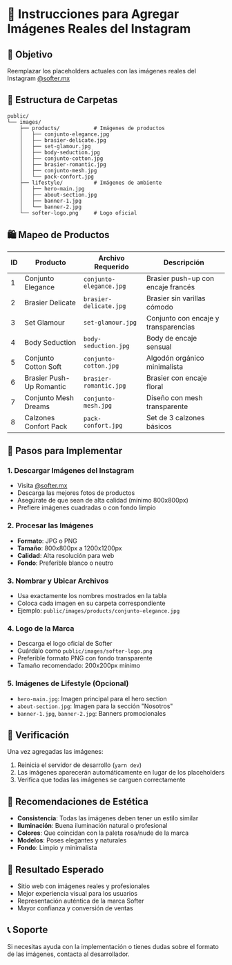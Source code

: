 # 📸 Instrucciones para Agregar Imágenes Reales del Instagram

## 🎯 Objetivo
Reemplazar los placeholders actuales con las imágenes reales del Instagram [@softer.mx](https://www.instagram.com/softer.mx)

## 📁 Estructura de Carpetas
```
public/
└── images/
    ├── products/           # Imágenes de productos
    │   ├── conjunto-elegance.jpg
    │   ├── brasier-delicate.jpg
    │   ├── set-glamour.jpg
    │   ├── body-seduction.jpg
    │   ├── conjunto-cotton.jpg
    │   ├── brasier-romantic.jpg
    │   ├── conjunto-mesh.jpg
    │   └── pack-confort.jpg
    ├── lifestyle/          # Imágenes de ambiente
    │   ├── hero-main.jpg
    │   ├── about-section.jpg
    │   ├── banner-1.jpg
    │   └── banner-2.jpg
    └── softer-logo.png     # Logo oficial
```

## 🛍️ Mapeo de Productos
| ID | Producto | Archivo Requerido | Descripción |
|----|----------|-------------------|-------------|
| 1 | Conjunto Elegance | `conjunto-elegance.jpg` | Brasier push-up con encaje francés |
| 2 | Brasier Delicate | `brasier-delicate.jpg` | Brasier sin varillas cómodo |
| 3 | Set Glamour | `set-glamour.jpg` | Conjunto con encaje y transparencias |
| 4 | Body Seduction | `body-seduction.jpg` | Body de encaje sensual |
| 5 | Conjunto Cotton Soft | `conjunto-cotton.jpg` | Algodón orgánico minimalista |
| 6 | Brasier Push-Up Romantic | `brasier-romantic.jpg` | Brasier con encaje floral |
| 7 | Conjunto Mesh Dreams | `conjunto-mesh.jpg` | Diseño con mesh transparente |
| 8 | Calzones Confort Pack | `pack-confort.jpg` | Set de 3 calzones básicos |

## 📝 Pasos para Implementar

### 1. Descargar Imágenes del Instagram
- Visita [@softer.mx](https://www.instagram.com/softer.mx)
- Descarga las mejores fotos de productos
- Asegúrate de que sean de alta calidad (mínimo 800x800px)
- Prefiere imágenes cuadradas o con fondo limpio

### 2. Procesar las Imágenes
- **Formato**: JPG o PNG
- **Tamaño**: 800x800px a 1200x1200px
- **Calidad**: Alta resolución para web
- **Fondo**: Preferible blanco o neutro

### 3. Nombrar y Ubicar Archivos
- Usa exactamente los nombres mostrados en la tabla
- Coloca cada imagen en su carpeta correspondiente
- Ejemplo: `public/images/products/conjunto-elegance.jpg`

### 4. Logo de la Marca
- Descarga el logo oficial de Softer
- Guárdalo como `public/images/softer-logo.png`
- Preferible formato PNG con fondo transparente
- Tamaño recomendado: 200x200px mínimo

### 5. Imágenes de Lifestyle (Opcional)
- `hero-main.jpg`: Imagen principal para el hero section
- `about-section.jpg`: Imagen para la sección "Nosotros"
- `banner-1.jpg`, `banner-2.jpg`: Banners promocionales

## 🔄 Verificación
Una vez agregadas las imágenes:
1. Reinicia el servidor de desarrollo (`yarn dev`)
2. Las imágenes aparecerán automáticamente en lugar de los placeholders
3. Verifica que todas las imágenes se carguen correctamente

## 🎨 Recomendaciones de Estética
- **Consistencia**: Todas las imágenes deben tener un estilo similar
- **Iluminación**: Buena iluminación natural o profesional
- **Colores**: Que coincidan con la paleta rosa/nude de la marca
- **Modelos**: Poses elegantes y naturales
- **Fondo**: Limpio y minimalista

## 🚀 Resultado Esperado
- Sitio web con imágenes reales y profesionales
- Mejor experiencia visual para los usuarios
- Representación auténtica de la marca Softer
- Mayor confianza y conversión de ventas

## 📞 Soporte
Si necesitas ayuda con la implementación o tienes dudas sobre el formato de las imágenes, contacta al desarrollador.